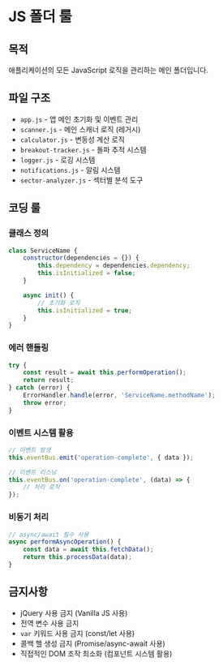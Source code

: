 # JS 폴더 룰

## 목적
애플리케이션의 모든 JavaScript 로직을 관리하는 메인 폴더입니다.

## 파일 구조
- `app.js` - 앱 메인 초기화 및 이벤트 관리
- `scanner.js` - 메인 스캐너 로직 (레거시)
- `calculator.js` - 변동성 계산 로직
- `breakout-tracker.js` - 돌파 추적 시스템
- `logger.js` - 로깅 시스템
- `notifications.js` - 알림 시스템
- `sector-analyzer.js` - 섹터별 분석 도구

## 코딩 룰

### 클래스 정의
```javascript
class ServiceName {
    constructor(dependencies = {}) {
        this.dependency = dependencies.dependency;
        this.isInitialized = false;
    }

    async init() {
        // 초기화 로직
        this.isInitialized = true;
    }
}
```

### 에러 핸들링
```javascript
try {
    const result = await this.performOperation();
    return result;
} catch (error) {
    ErrorHandler.handle(error, 'ServiceName.methodName');
    throw error;
}
```

### 이벤트 시스템 활용
```javascript
// 이벤트 발생
this.eventBus.emit('operation-complete', { data });

// 이벤트 리스닝
this.eventBus.on('operation-complete', (data) => {
    // 처리 로직
});
```

### 비동기 처리
```javascript
// async/await 필수 사용
async performAsyncOperation() {
    const data = await this.fetchData();
    return this.processData(data);
}
```

## 금지사항
- jQuery 사용 금지 (Vanilla JS 사용)
- 전역 변수 사용 금지
- `var` 키워드 사용 금지 (const/let 사용)
- 콜백 헬 생성 금지 (Promise/async-await 사용)
- 직접적인 DOM 조작 최소화 (컴포넌트 시스템 활용)